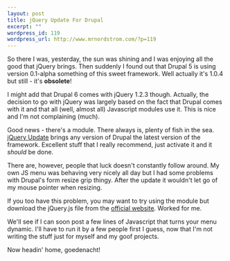 ```yaml
--- 
layout: post
title: jQuery Update For Drupal
excerpt: ""
wordpress_id: 119
wordpress_url: http://www.mrnordstrom.com/?p=119
---
```

So there I was, yesterday, the sun was shining and I was enjoying all the good that jQuery brings. Then suddenly I found out that Drupal 5 is using version 0.1-alpha something of this sweet framework. Well actually it's 1.0.4 but still - it's <strong>obsolete</strong>!

I might add that Drupal 6 comes with jQuery 1.2.3 though. Actually, the decision to go with jQuery was largely based on the fact that Drupal comes with it and that all (well, almost all) Javascript modules use it. This is nice and I'm not complaining (much).

Good news - there's a module. There always is, plenty of fish in the sea. <a href="http://drupal.org/project/jquery_update">jQuery Update</a> brings any version of Drupal the latest version of the framework. Excellent stuff that I really recommend, just activate it and it <em>should</em> be done.

There are, however, people that luck doesn't constantly follow around. My own JS menu was behaving very nicely all day but I had some problems with Drupal's form resize grip thingy. After the update it wouldn't let go of my mouse pointer when resizing.

If you too have this problem, you may want to try using the module but download the jQuery.js file from the <a href="http://jquery.com/">official website</a>. Worked for me.

We'll see if I can soon post a few lines of Javascript that turns your menu dynamic. I'll have to run it by a few people first I guess, now that I'm not writing the stuff just for myself and my goof projects. 

Now headin' home, goedenacht!
